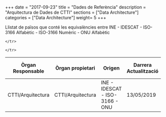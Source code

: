+++
date        = "2017-09-23"
title       = "Dades de Referència"
description = "Arquitectura de Dades de CTTI"
sections    = ["Data Architecture"]
categories  = ["Data Architecture"]
weight= 5
+++
<p>Llistat de països que conté les equivalències entre INE - IDESCAT - ISO-3166 Alfabètic - ISO-3166 Numèric - ONU Alfabètic</p>


<table>
  <thead>
    <tr>
      <tr>
            <th><strong>Òrgan Responsable</strong></th>
            <th><strong>Òrgan propietari</strong></th>
            <th><strong>Origen</strong></th>
            <th><strong>Darrera Actualització</strong></th>
            <th><strong>Període Actualització</strong></th>
            <th><strong>Classificació funcional</strong></th>
            <th><strong>Agrupació temàtica</strong></th>
            <th><strong>Tipus</strong></th>
            <th><strong>Visibilitat</strong></th>
            <th><strong>Nivell de seguretat</strong></th>
            <th><strong>Nivell de qualitat</strong></th>
            <th><strong>Identificador, Nom i Descripció</th>
            <th><strong>Descàrrega</strong></th>
    </tr>
  </thead>

  <tbody>
    <tr>
      <td>CTTI/Arquitectura</td>
      <td>CTTI/Arquitectura</td>
      <td>INE - IDESCAT - ISO-3166 - ONU</td>
      <td>13/05/2019  </td>
      <td>6 mesos </td>
      <td>Administració Pública </td>
      <td>paisos</td>
      <td>tabular</td>
      <td>pública</td>
      <td>baixa</td>
      <td>alt</td>
      <td>0001, Codis_Territori_Paisos</td>
      <td><a href="../entitats/Codis_Territori_Paisos.xlsx" download>Descargar</td>

    </tr>

    </tr>
  </tbody>
</table>
